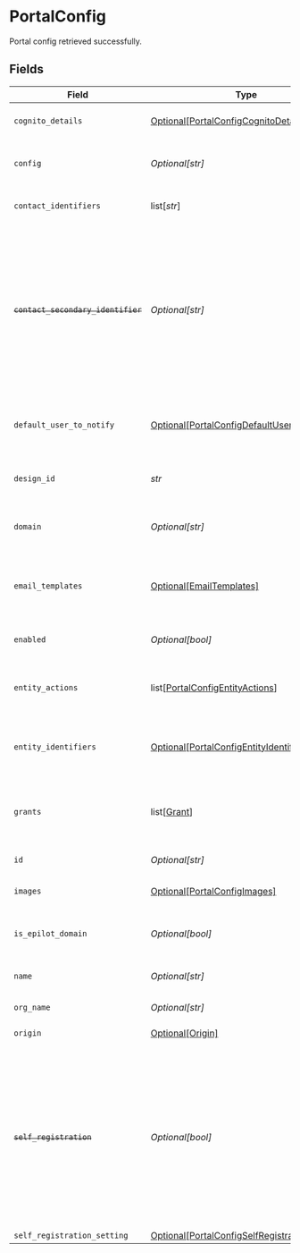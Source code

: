 # PortalConfig

Portal config retrieved successfully.


## Fields

| Field                                                                                                                                                                                 | Type                                                                                                                                                                                  | Required                                                                                                                                                                              | Description                                                                                                                                                                           | Example                                                                                                                                                                               |
| ------------------------------------------------------------------------------------------------------------------------------------------------------------------------------------- | ------------------------------------------------------------------------------------------------------------------------------------------------------------------------------------- | ------------------------------------------------------------------------------------------------------------------------------------------------------------------------------------- | ------------------------------------------------------------------------------------------------------------------------------------------------------------------------------------- | ------------------------------------------------------------------------------------------------------------------------------------------------------------------------------------- |
| `cognito_details`                                                                                                                                                                     | [Optional[PortalConfigCognitoDetails]](../../models/shared/portalconfigcognitodetails.md)                                                                                             | :heavy_minus_sign:                                                                                                                                                                    | AWS Cognito Pool details for the portal                                                                                                                                               |                                                                                                                                                                                       |
| `config`                                                                                                                                                                              | *Optional[str]*                                                                                                                                                                       | :heavy_minus_sign:                                                                                                                                                                    | Stringified object with configuration details                                                                                                                                         |                                                                                                                                                                                       |
| `contact_identifiers`                                                                                                                                                                 | list[*str*]                                                                                                                                                                           | :heavy_minus_sign:                                                                                                                                                                    | Identifiers to identify a contact.                                                                                                                                                    |                                                                                                                                                                                       |
| ~~`contact_secondary_identifier`~~                                                                                                                                                    | *Optional[str]*                                                                                                                                                                       | :heavy_minus_sign:                                                                                                                                                                    | :warning: **DEPRECATED**: this will be removed in a future release, please migrate away from it as soon as possible.<br/><br/>Secondary identifier to identify a contact other than the email | full_name                                                                                                                                                                             |
| `default_user_to_notify`                                                                                                                                                              | [Optional[PortalConfigDefaultUserToNotify]](../../models/shared/portalconfigdefaultusertonotify.md)                                                                                   | :heavy_minus_sign:                                                                                                                                                                    | Default 360 user to notify upon an internal notification                                                                                                                              |                                                                                                                                                                                       |
| `design_id`                                                                                                                                                                           | *str*                                                                                                                                                                                 | :heavy_check_mark:                                                                                                                                                                    | ID of the design used to build the portal                                                                                                                                             | 9ba94f20-b872-4217-a259-2a90a8ee1a29                                                                                                                                                  |
| `domain`                                                                                                                                                                              | *Optional[str]*                                                                                                                                                                       | :heavy_minus_sign:                                                                                                                                                                    | The URL on which the portal is accessible                                                                                                                                             | abc.com                                                                                                                                                                               |
| `email_templates`                                                                                                                                                                     | [Optional[EmailTemplates]](../../models/shared/emailtemplates.md)                                                                                                                     | :heavy_minus_sign:                                                                                                                                                                    | Email templates used for authentication and internal processes                                                                                                                        |                                                                                                                                                                                       |
| `enabled`                                                                                                                                                                             | *Optional[bool]*                                                                                                                                                                      | :heavy_minus_sign:                                                                                                                                                                    | Enable/Disable the portal access                                                                                                                                                      |                                                                                                                                                                                       |
| `entity_actions`                                                                                                                                                                      | list[[PortalConfigEntityActions](../../models/shared/portalconfigentityactions.md)]                                                                                                   | :heavy_minus_sign:                                                                                                                                                                    | Journey actions allowed on an entity by a portal user                                                                                                                                 |                                                                                                                                                                                       |
| `entity_identifiers`                                                                                                                                                                  | [Optional[PortalConfigEntityIdentifiers]](../../models/shared/portalconfigentityidentifiers.md)                                                                                       | :heavy_minus_sign:                                                                                                                                                                    | Identifiers used to identify an entity by a portal user                                                                                                                               |                                                                                                                                                                                       |
| `grants`                                                                                                                                                                              | list[[Grant](../../models/shared/grant.md)]                                                                                                                                           | :heavy_minus_sign:                                                                                                                                                                    | Permissions granted to a portal user while accessing entities                                                                                                                         |                                                                                                                                                                                       |
| `id`                                                                                                                                                                                  | *Optional[str]*                                                                                                                                                                       | :heavy_minus_sign:                                                                                                                                                                    | ID of the organization                                                                                                                                                                | 12345                                                                                                                                                                                 |
| `images`                                                                                                                                                                              | [Optional[PortalConfigImages]](../../models/shared/portalconfigimages.md)                                                                                                             | :heavy_minus_sign:                                                                                                                                                                    | Teaser & Banner Image web links                                                                                                                                                       |                                                                                                                                                                                       |
| `is_epilot_domain`                                                                                                                                                                    | *Optional[bool]*                                                                                                                                                                      | :heavy_minus_sign:                                                                                                                                                                    | Mark true if the domain is an Epilot domain                                                                                                                                           |                                                                                                                                                                                       |
| `name`                                                                                                                                                                                | *Optional[str]*                                                                                                                                                                       | :heavy_minus_sign:                                                                                                                                                                    | A short name to identify your portal                                                                                                                                                  | Installer Portal                                                                                                                                                                      |
| `org_name`                                                                                                                                                                            | *Optional[str]*                                                                                                                                                                       | :heavy_minus_sign:                                                                                                                                                                    | Name of the organization                                                                                                                                                              | ABC Company                                                                                                                                                                           |
| `origin`                                                                                                                                                                              | [Optional[Origin]](../../models/shared/origin.md)                                                                                                                                     | :heavy_minus_sign:                                                                                                                                                                    | Origin of the portal                                                                                                                                                                  |                                                                                                                                                                                       |
| ~~`self_registration`~~                                                                                                                                                               | *Optional[bool]*                                                                                                                                                                      | :heavy_minus_sign:                                                                                                                                                                    | :warning: **DEPRECATED**: this will be removed in a future release, please migrate away from it as soon as possible.<br/><br/>Allow portal user self-registration without a mapped contact | false                                                                                                                                                                                 |
| `self_registration_setting`                                                                                                                                                           | [Optional[PortalConfigSelfRegistrationSetting]](../../models/shared/portalconfigselfregistrationsetting.md)                                                                           | :heavy_minus_sign:                                                                                                                                                                    | N/A                                                                                                                                                                                   |                                                                                                                                                                                       |